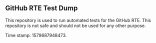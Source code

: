 ## GitHub RTE Test Dump

This repository is used to run automated tests for the GitHub RTE.
This repository is not safe and should not be used for any other purpose.

Time stamp: 1579687948473.
